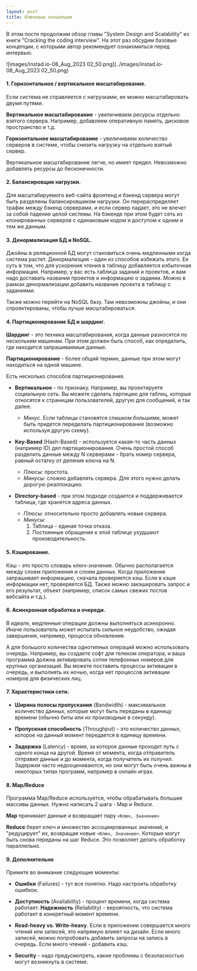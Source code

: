 ```yaml
---
layout: post
title: Ключевые концепции
---
```


В этом посте продолжим обзор главы "System Design and Scalability" из книги "Cracking the coding interview". На 
этот раз обсудим базовые концепции, с которыми автор рекомендует ознакомиться перед интервью.

![images/instad.io-08_Aug_2023 02_50.png](../images/instad.io-08_Aug_2023 02_50.png)



#### 1. Горизонтальное / вертикальное масштабирование.

Если система не справляется с нагрузками, ее можно масштабировать двумя путями.

**Вертикальное масштабирование** - увеличиваем ресурсы отдельно взятого сервера. Например, добавляем оперативную память, 
дисковое пространство и т.д. 

**Горизонтальное масштабирование** - увеличиваем количество серверов в системе, чтобы снизить нагрузку на отдельно 
взятый сервер. 

Вертикальное масштабирование легче, но имеет предел. Невозможно добавлять ресурсы до бесконечности.

#### 2. Балансировщик нагрузки.

Для масштабируемого веб-сайта фронтенд и бэкенд сервера могут быть разделены балансировшиком нагрузки. Он 
перераспределяет трафик между бэкенд серверами, и если сервер падает, это не влечет за собой падение 
целой системы. На бэкенде при этом будет сеть из клонированных серверов с одинаковым кодом и доступом к 
одним и тем же данным.

#### 3. Денормализация БД и NoSQL.

Джойны в реляционной БД могут становиться очень медленными когда система растет. Денормализция - один из способов 
избежать этого. Ее суть в том, что для ускорения чтения в таблицу добавляется избыточная информация. 
Например, у вас есть таблица заданий и проектов, и вам надо доставать названия проектов и информацию о задании. 
Можно в рамках денормализации добавить название проекта в таблицу с заданиями.

Также можно перейти на NoSQL базу. Там невозможны джойны, и они спроектированы, чтобы лучше масштабироваться.

#### 4. Партиционирование БД и шардинг. 

**Шардинг** - это техника масштабирования, когда данные разносятся по нескольким машинам. При этом должен быть способ, как 
определить, где находится запрашиваемые данные.

**Партиционирование** - более общий термин, данные при этом могут находиться на одной машине.

Есть несколько способов партиционирования.

* **Вертикальное** - по признаку. Например, вы проектируете социальную сеть. Вы можете сделать партицию для таблиц, 
  которые относятся к страницам пользователей, другую для сообщений, и так далее. 
  + _Минус_. Если таблицы  становятся слишком большими, может быть придется переделать партиционирование (возможно 
    используя другую схему).



* **Key-Based** (Hash-Based) - используется какая-то часть данных (например ID)  дял партиционирования. Очень 
   простой способ разделить данные между N серверами - брать номер сервера, равный остатку от деления ключа на N. 
  + _Плюсы_: простота. 
  + _Минусы_: сложно добавлять сервера. Для этого нужно делать дорогую реаллокацию.



* **Directory-based** - при этом подходе создается и поддерживается таблица, где хранятся адреса данных. 
  + _Плюсы_: относительно просто добавлять новые сервера. 
  + _Минусы_: 
    1. Таблица - единая точка отказа. 
    2. Постоянные обращения к этой таблице ухудшают 
    производительность.

#### 5. Кэширование.

Кэш - это просто словарь ключ-значение. Обычно располагается между слоем приложения и слоем данных.
Когда приложение запрашивает информацию, сначала проверяется кэш. Если в кэше информации нет, проверяется БД. 
Также можно закэшировать запрос и его результат, объект (например, список самых свежих постов вебсайта и т.д.).

#### 6. Асинхронная обработка и очереди.

В идеале, медленные операции должны выполняться асинхронно. Иначе пользователь может испытать сильное неудобство, 
ожидая завершения, например, процесса обновления.

А для большого количества однотипных операций можно использовать очередь. Например, вы создаете софт для телеком 
оператора, и ваша программа должна активировать сотни телефонных номеров для крупных организаций. Вы можете 
поставить процессы активации в очередь, и выполнять их ночью, когда нет процессов активации номеров для физических лиц.

#### 7. Характеристики сети.

* **Ширина полосы пропускания** (Bandwidth) - максимальное количество данных, которые могут быть переданы в единицу 
  времени (обычно биты или их производные в секунду).


* **Пропускная способность** (Throughput) - это количество данных, которое на данный момент передается в единицу 
  времени.


* **Задержка** (Latency) - время, за которое данные проходят путь с одного конца на другой. Время от момента, когда 
  отправитель отправил данные и до момента, когда получатель их получил.
Задержки часто недооцениваются, но они могут быть очень важны в некоторых типах программ, например в онлайн играх. 

#### 8. Map/Reduce

Программа  Map/Reduce используется, чтобы обрабатывать большие массивы данных. Нужно написать 2 шага - Map и Reduce.

**Map** принимает данные и возвращает пару `<Ключ, Значение>`

**Reduce** берет ключ и множество ассоциированных значений, и "редуцирует" их, возвращая новые `<Ключ, Значение>`. 
Которые могут быть снова переданы на шаг Reduce. Это позволяет делать обработку параллельно.

#### 9. Дополнительно
Примите во внимание следующие моменты:

* **Ошибки** (Failures) - тут все понятно. Надо настроить обработку ошибкок.


* **Доступность** (Availability) - процент времени, когда система работает.
**Надежность** (Reliability) - вероятность, что система работает в конкретный момент времени.


* **Read-heavy vs. Write-heavy**. Если в приложении совершается много чтений или записей, это напрямую 
  влияет на дизайн. Если много записей, можно попробовать добавить запросы на запись в очередь. Если много чтений - 
  добавить кэш.


* **Security** - надо предусмотреть, какие проблемы с безопасностью могут возникнуть в системе.
